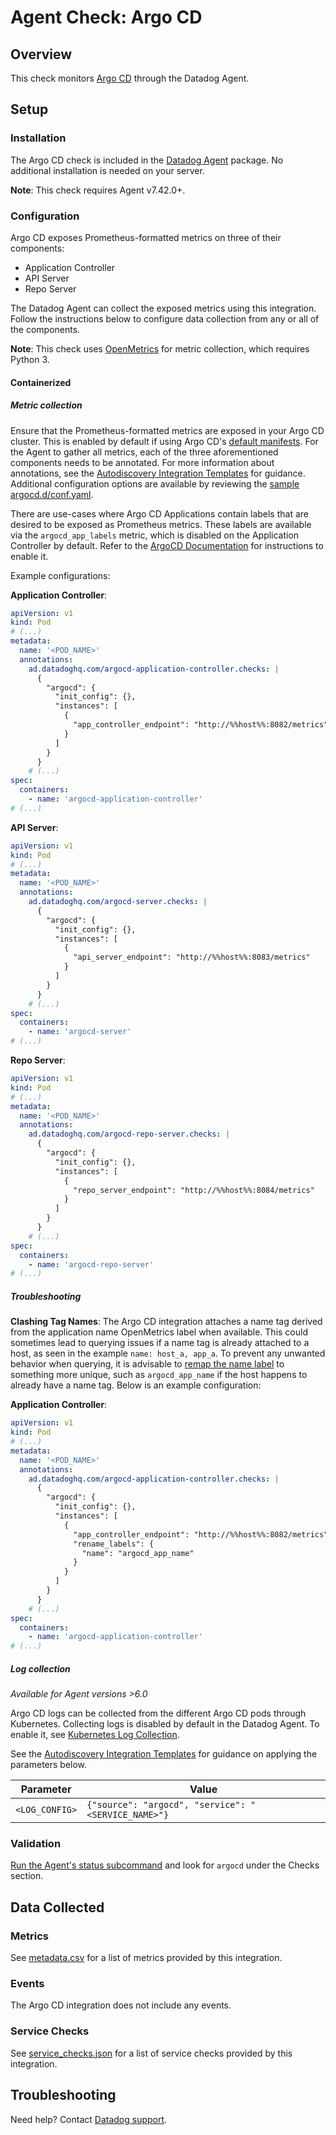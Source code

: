 # Agent Check: Argo CD

## Overview

This check monitors [Argo CD][1] through the Datadog Agent.

## Setup

### Installation

The Argo CD check is included in the [Datadog Agent][2] package.
No additional installation is needed on your server.

**Note**: This check requires Agent v7.42.0+.

### Configuration

Argo CD exposes Prometheus-formatted metrics on three of their components:
   - Application Controller
   - API Server
   - Repo Server
   
The Datadog Agent can collect the exposed metrics using this integration. Follow the instructions below to configure data collection from any or all of the components.

**Note**: This check uses [OpenMetrics][11] for metric collection, which requires Python 3.

#### Containerized
##### Metric collection

Ensure that the Prometheus-formatted metrics are exposed in your Argo CD cluster. This is enabled by default if using Argo CD's [default manifests][10]. For the Agent to gather all metrics, each of the three aforementioned components needs to be annotated. For more information about annotations, see the [Autodiscovery Integration Templates][4] for guidance. Additional configuration options are available by reviewing the [sample argocd.d/conf.yaml][12].

There are use-cases where Argo CD Applications contain labels that are desired to be exposed as Prometheus metrics. These labels are available via the `argocd_app_labels` metric, which is disabled on the Application Controller by default. Refer to the [ArgoCD Documentation][14] for instructions to enable it.

Example configurations:

**Application Controller**:
```yaml
apiVersion: v1
kind: Pod
# (...)
metadata:
  name: '<POD_NAME>'
  annotations:
    ad.datadoghq.com/argocd-application-controller.checks: |
      {
        "argocd": {
          "init_config": {},
          "instances": [
            {
              "app_controller_endpoint": "http://%%host%%:8082/metrics"
            }
          ]
        }
      }
    # (...)
spec:
  containers:
    - name: 'argocd-application-controller'
# (...)
```

**API Server**:
```yaml
apiVersion: v1
kind: Pod
# (...)
metadata:
  name: '<POD_NAME>'
  annotations:
    ad.datadoghq.com/argocd-server.checks: |
      {
        "argocd": {
          "init_config": {},
          "instances": [
            {
              "api_server_endpoint": "http://%%host%%:8083/metrics"
            }
          ]
        }
      }
    # (...)
spec:
  containers:
    - name: 'argocd-server'
# (...)
```

**Repo Server**:
```yaml
apiVersion: v1
kind: Pod
# (...)
metadata:
  name: '<POD_NAME>'
  annotations:
    ad.datadoghq.com/argocd-repo-server.checks: |
      {
        "argocd": {
          "init_config": {},
          "instances": [
            {
              "repo_server_endpoint": "http://%%host%%:8084/metrics"
            }
          ]
        }
      }
    # (...)
spec:
  containers:
    - name: 'argocd-repo-server'
# (...)
```

##### Troubleshooting 

**Clashing Tag Names**:
The Argo CD integration attaches a name tag derived from the application name OpenMetrics label when available. This could sometimes lead to querying issues if a name tag is already attached to a host, as seen in the example `name: host_a, app_a`. To prevent any unwanted behavior when querying, it is advisable to [remap the name label][13] to something more unique, such as `argocd_app_name` if the host happens to already have a name tag. Below is an example configuration:

**Application Controller**:
```yaml
apiVersion: v1
kind: Pod
# (...)
metadata:
  name: '<POD_NAME>'
  annotations:
    ad.datadoghq.com/argocd-application-controller.checks: |
      {
        "argocd": {
          "init_config": {},
          "instances": [
            {
              "app_controller_endpoint": "http://%%host%%:8082/metrics",
              "rename_labels": {
                "name": "argocd_app_name"
              }
            }
          ]
        }
      }
    # (...)
spec:
  containers:
    - name: 'argocd-application-controller'
# (...)
```

##### Log collection

_Available for Agent versions >6.0_

Argo CD logs can be collected from the different Argo CD pods through Kubernetes. Collecting logs is disabled by default in the Datadog Agent. To enable it, see [Kubernetes Log Collection][5].

See the [Autodiscovery Integration Templates][3] for guidance on applying the parameters below.

| Parameter      | Value                                                |
| -------------- | ---------------------------------------------------- |
| `<LOG_CONFIG>` | `{"source": "argocd", "service": "<SERVICE_NAME>"}`  |

### Validation

[Run the Agent's status subcommand][6] and look for `argocd` under the Checks section.

## Data Collected

### Metrics

See [metadata.csv][7] for a list of metrics provided by this integration.

### Events

The Argo CD integration does not include any events.

### Service Checks

See [service_checks.json][8] for a list of service checks provided by this integration.

## Troubleshooting

Need help? Contact [Datadog support][9].


[1]: https://argo-cd.readthedocs.io/en/stable/
[2]: https://app.datadoghq.com/account/settings/agent/latest
[3]: https://docs.datadoghq.com/agent/kubernetes/integrations/
[4]: https://docs.datadoghq.com/containers/kubernetes/integrations/?tab=kubernetesadv2
[5]: https://docs.datadoghq.com/agent/kubernetes/log/
[6]: https://docs.datadoghq.com/agent/guide/agent-commands/#agent-status-and-information
[7]: https://github.com/DataDog/integrations-core/blob/master/argocd/metadata.csv
[8]: https://github.com/DataDog/integrations-core/blob/master/argocd/assets/service_checks.json
[9]: https://docs.datadoghq.com/help/
[10]: https://argo-cd.readthedocs.io/en/stable/operator-manual/installation/
[11]: https://docs.datadoghq.com/integrations/openmetrics/
[12]: https://github.com/DataDog/integrations-core/blob/master/argocd/datadog_checks/argocd/data/conf.yaml.example
[13]: https://github.com/DataDog/integrations-core/blob/7.45.x/argocd/datadog_checks/argocd/data/conf.yaml.example#L164-L166
[14]: https://argo-cd.readthedocs.io/en/stable/operator-manual/metrics/#exposing-application-labels-as-prometheus-metrics

